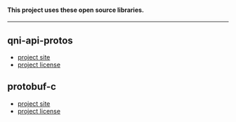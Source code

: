 #### This project uses these open source libraries.

----

## qni-api-protos

* [project site](https://github.com/Riey/qni-api-protos)
* [project license](https://github.com/Riey/qni-api-protos/blob/master/LICENSE)

## protobuf-c

* [project site](https://github.com/protobuf-c/protobuf-c)
* [project license](https://github.com/protobuf-c/protobuf-c/blob/master/LICENSE)

